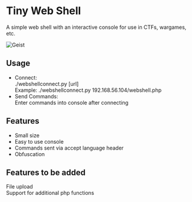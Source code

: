 # Tiny Web Shell
A simple web shell with an interactive console for use in CTFs, wargames, etc.

![Geist](https://github.com/jubal-R/WebShell/blob/master/screenshot.png)

## Usage
- Connect:  
./webshellconnect.py [url]  
Example: ./webshellconnect.py 192.168.56.104/webshell.php
- Send Commands:  
Enter commands into console after connecting

## Features
- Small size
- Easy to use console
- Commands sent via accept language header
- Obfuscation

## Features to be added
File upload  
Support for additional php functions
